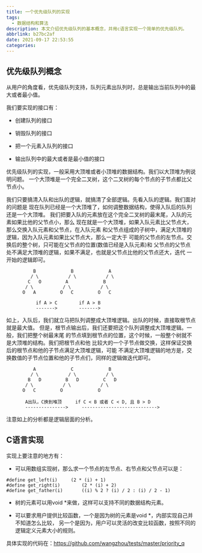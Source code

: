 ```yaml
---
title: 一个优先级队列的实现
tags:
  - 数据结构和算法
description: 本文介绍优先级队列的基本概念，并用c语言实现一个简单的优先级队列。
abbrlink: b27bc2af
date: 2021-09-17 22:53:55
categories:
---
```


优先级队列概念
--------------

 从用户的角度看，优先级队列支持，队列元素出队列时，总是输出当前队列中的最大或者最小值。

 我们要实现的接口有：

 - 创建队列的接口

 - 销毁队列的接口

 - 把一个元素入队列的接口

 - 输出队列中的最大或者是最小值的接口

 优先级队列的实现，一般采用大顶堆或者小顶堆的数据结构。我们以大顶堆为例说明问题。
 一个大顶堆是一个完全二叉树，这个二叉树的每个节点的子节点都比父节点小。

 我们只要搞清入队和出队的逻辑，就搞清了全部逻辑。先看入队的逻辑。我们面对的问题是
 现在队列已经是一个大顶堆了，如何调整数据结构，使得入队后的队列还是一个大顶堆。
 我们把要入队的元素放在这个完全二叉树的最末尾，入队的元素如果比他的父节点小，那么
 现在就是一个大顶堆，如果入队元素比父节点大，那么交换入队元素和父节点，在入队元素
 和父节点组成的子树中，满足大顶堆的逻辑，因为入队元素如果比父节点大，那么一定大于
 可能的父节点的左节点。交换后的整个树，只可能在父节点的位置(数值已经是入队元素)和
 父节点的父节点处不满足大顶堆的逻辑，如果不满足，也就是父节点比他的父节点还大，迭代
 一开始的逻辑即可。
```
          B             B             A
         / \           / \           / \
        C   O         A             B
       / \           / \           / \
      O   A         O   C         O   C

           if A > C        if A > B
           ------->        ------->
```

 如上，入队后，我们就立马把队列调整成大顶堆逻辑。出队的时候，直接取根节点就是最大值。
 但是，根节点输出后，我们还要把这个队列调整成大顶堆逻辑。一般，我们把整个树最末尾
 的节点填到根节点的位置，这个时候，一般整个树就不是大顶堆的结构。我们把根节点和他
 比较大的一个子节点做交换，这样保证交换后的根节点和他的子节点满足大顶堆逻辑，可能
 不满足大顶堆逻辑的地方是，交换数值的子节点位置和他的子节点们，同样的逻辑做迭代即可。
```
          A             C             B
         / \           / \           / \
        B   D         B   D         C   D
       / \           / \           / \
      O   C         O             O

       A出队，C换到堆顶     if C < B 或者 C < D, 且 B > D
       --------------->     ----------------------------> 
```

 注意如上的分析都是逻辑层面的分析。

C语言实现
---------

 实现上要注意的地方有：

 - 可以用数组实现树，那么求一个节点的左节点、右节点和父节点可以是：
```
#define get_left(i)		(2 * (i) + 1)
#define get_right(i)		(2 * (i) + 2)
#define get_father(i)		((i) % 2 ? (i) / 2 : (i) / 2 - 1)
```
 
 - 树的元素可以用void *来做，这样可以支持不同的数据结构元素。

 - 可以要求用户提供比较函数，一个是因为树的元素是void *，内部实现自己并不知道怎么比较，
   另一个是因为，用户可以灵活的改变比较函数，按照不同的逻辑定义元素大小的规则。

 具体实现的代码在：https://github.com/wangzhou/tests/master/priority_q
